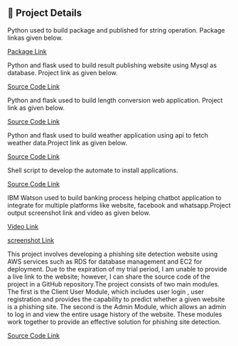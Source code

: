 
## 🚀 Project Details

Python used to build package and published for string operation. Package linkas given
below.

[Package Link](https://pypi.org/project/Pystringmini/)


Python and flask used to build result publishing website using Mysql as database. Project
link as given below.

[Source Code Link](https://github.com/thiyagarajan2002/Result-management-system/)


Python and flask used to build length conversion web application. Project link as given
below.

[Source Code Link](https://github.com/thiyagarajan2002/ABCLenghtConvert/)



Python and flask used to build weather application using api to fetch weather data.Project link as given below.

[Source Code Link](https://github.com/thiyagarajan2002/Weather-Forecast-App/)


Shell script to develop the automate to install applications.

[Source Code Link](https://drive.google.com/drive/folders/1ARkFoqyZHHKe9WQk2Ach8syqih6RlrnU?usp=drive_link)

IBM Watson used to build banking process helping chatbot application to integrate for
multiple platforms like website, facebook and whatsapp.Project output screenshot link
and video as given below.

[Video Link](https://youtu.be/JDRLMlzs3KQ?feature=shared)

[screenshot Link](https://drive.google.com/drive/folders/1sCjy0W0O308oWM5igRgI95iq1fn4nv9v?usp=drive_link)


This project involves developing a phishing site detection website using AWS services such as RDS for database management and EC2 for deployment. Due to the expiration of my trial period, I am unable to provide a live link to the website; however, I can share the source code of the project in a GitHub repository.The project consists of two main modules. The first is the Client User Module, which includes user login , user registration and provides the capability to predict whether a given website is a phishing site. The second is the Admin Module, which allows an admin to log in and view the entire usage history of the website. These modules work together to provide an effective solution for phishing site detection.

[Source Code Link](https://github.com/thiyagarajan2002/Phishing_Site_Detection)
